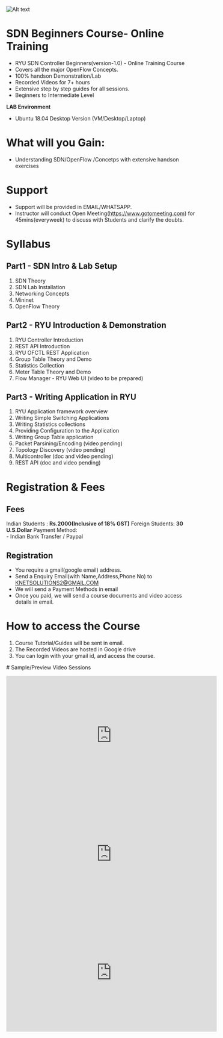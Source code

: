 
![Alt text](https://raw.githubusercontent.com/knetsolutions/course/master/imgs/ryu_training.jpg?raw=true "Online SDN Training")



# SDN Beginners Course- Online Training

- RYU SDN Controller Beginners(version-1.0) - Online Training Course 
- Covers all the major OpenFlow Concepts.
- 100% handson Demonstration/Lab
- Recorded Videos for 7+ hours
- Extensive step by step guides for all sessions.
- Beginners to Intermediate Level

**LAB Environment**
- Ubuntu 18.04 Desktop Version (VM/Desktop/Laptop)


# What will you Gain:

- Understanding SDN/OpenFlow /Concetps with extensive handson exercises

# Support

- Support will be provided in EMAIL/WHATSAPP.
- Instructor will conduct Open Meeting(https://www.gotomeeting.com) for 45mins(everyweek) to discuss with Students and clarify the doubts.


# Syllabus

## Part1 - SDN Intro & Lab Setup

1. SDN Theory
2. SDN Lab Installation
3. Networking Concepts
4. Mininet
5. OpenFlow Theory


## Part2 - RYU Introduction & Demonstration

1. RYU Controller Introduction
2. REST API Introduction
3. RYU OFCTL REST Application
4. Group Table Theory and Demo
5. Statistics Collection
6. Meter Table Theory and Demo
7. Flow Manager - RYU Web UI (video to be prepared)

## Part3 - Writing Application in RYU

1. RYU Application framework overview
2. Writing Simple Switching Applications
3. Writing Statistics collections 
4. Providing Configuration  to the Application
5. Writing Group Table application
6. Packet Parsining/Encoding (video pending) 
7. Topology Discovery (video pending)
8. Multicontroller (doc and video pending)
9. REST API (doc and video pending)

# Registration & Fees

## Fees

Indian Students : **Rs.2000(Inclusive of 18% GST)**
Foreign Students: **30 U.S.Dollar**
Payment Method:  
	- Indian Bank Transfer / Paypal


## Registration
- You require a gmail(google email) address.
- Send a Enquiry Email(with Name,Address,Phone No) to  KNETSOLUTIONS2@GMAIL.COM 
- We will send a Payment Methods in email
- Once you paid, we will send a course documents and video access details in email.


# How to access the Course

1. Course Tutorial/Guides will be sent in email.
2. The Recorded Videos are hosted in Google drive
3. You can login with your gmail id, and access the course. 



# Sample/Preview Video Sessions

<iframe width="560" height="315" src="https://www.youtube.com/embed/videoseries?list=PLFY0hc9nGyb3Oduw6gl7F1L_UIpk9fZiE&index=1" frameborder="0" allow="autoplay; encrypted-media" allowfullscreen></iframe>

<iframe width="560" height="315" src="https://www.youtube.com/embed/videoseries?list=PLFY0hc9nGyb3Oduw6gl7F1L_UIpk9fZiE&index=2" frameborder="0" allow="autoplay; encrypted-media" allowfullscreen></iframe>

<iframe width="560" height="315" src="https://www.youtube.com/embed/videoseries?list=PLFY0hc9nGyb3Oduw6gl7F1L_UIpk9fZiE&index=3" frameborder="0" allow="autoplay; encrypted-media" allowfullscreen></iframe>
